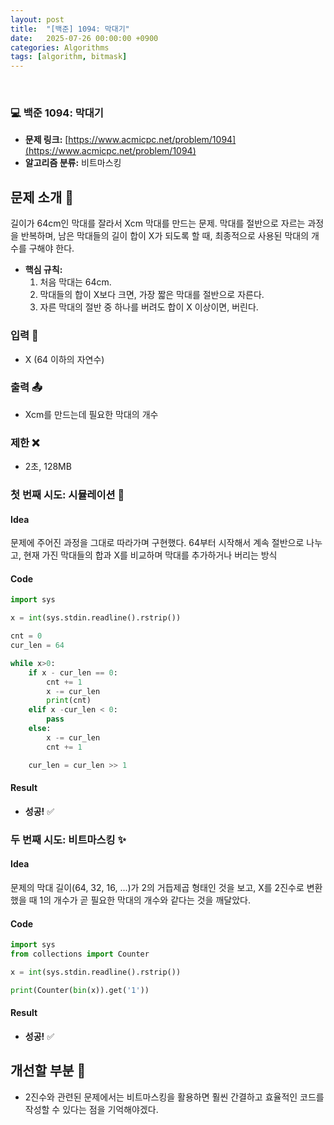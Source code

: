 ```yaml
---
layout: post
title:  "[백준] 1094: 막대기"
date:   2025-07-26 00:00:00 +0900
categories: Algorithms
tags: [algorithm, bitmask]
---
```


<br>

### 💻 백준 1094: 막대기

- **문제 링크:** [https://www.acmicpc.net/problem/1094](https://www.acmicpc.net/problem/1094)
- **알고리즘 분류:** 비트마스킹


## 문제 소개 🧐

길이가 64cm인 막대를 잘라서 Xcm 막대를 만드는 문제. 막대를 절반으로 자르는 과정을 반복하며, 남은 막대들의 길이 합이 X가 되도록 할 때, 최종적으로 사용된 막대의 개수를 구해야 한다.

- **핵심 규칙:**
    1. 처음 막대는 64cm.
    2. 막대들의 합이 X보다 크면, 가장 짧은 막대를 절반으로 자른다.
    3. 자른 막대의 절반 중 하나를 버려도 합이 X 이상이면, 버린다.


### 입력 📝

- X (64 이하의 자연수)


### 출력 📤

- Xcm를 만드는데 필요한 막대의 개수


### 제한 ❌

- 2초, 128MB


### 첫 번째 시도: 시뮬레이션 👊

#### Idea

문제에 주어진 과정을 그대로 따라가며 구현했다. 64부터 시작해서 계속 절반으로 나누고, 현재 가진 막대들의 합과 X를 비교하며 막대를 추가하거나 버리는 방식

#### Code

```python
import sys

x = int(sys.stdin.readline().rstrip())

cnt = 0
cur_len = 64

while x>0:
    if x - cur_len == 0:
        cnt += 1
        x -= cur_len
        print(cnt)
    elif x -cur_len < 0:
        pass
    else:
        x -= cur_len
        cnt += 1

    cur_len = cur_len >> 1
```


#### Result

- **성공!** ✅


### 두 번째 시도: 비트마스킹 ✨

#### Idea

문제의 막대 길이(64, 32, 16, ...)가 2의 거듭제곱 형태인 것을 보고, X를 2진수로 변환했을 때 1의 개수가 곧 필요한 막대의 개수와 같다는 것을 깨달았다.

#### Code

```python
import sys
from collections import Counter

x = int(sys.stdin.readline().rstrip())

print(Counter(bin(x)).get('1'))
```


#### Result

- **성공!** ✅


## 개선할 부분 🤔

- 2진수와 관련된 문제에서는 비트마스킹을 활용하면 훨씬 간결하고 효율적인 코드를 작성할 수 있다는 점을 기억해야겠다.
